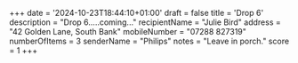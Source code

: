 +++
date = '2024-10-23T18:44:10+01:00'
draft = false
title = 'Drop 6'
description = "Drop 6.....coming..."
recipientName = "Julie Bird"
address = "42 Golden Lane, South Bank"
mobileNumber = "07288 827319"
numberOfItems = 3
senderName = "Philips"
notes = "Leave in porch."
score = 1
+++

